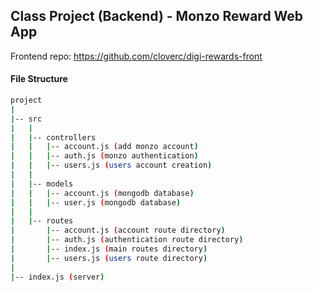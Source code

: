 ## Class Project (Backend) - Monzo Reward Web App

Frontend repo: https://github.com/cloverc/digi-rewards-front

#### File Structure
```bash
project
|
|-- src
|   |
|   |-- controllers
|   |   |-- account.js (add monzo account)
|   |   |-- auth.js (monzo authentication)
|   |   |-- users.js (users account creation)
|   |
|   |-- models
|   |   |-- account.js (mongodb database)
|   |   |-- user.js (mongodb database)
|   |
|   |-- routes
|       |-- account.js (account route directory)
|       |-- auth.js (authentication route directory)
|       |-- index.js (main routes directory)
|       |-- users.js (users route directory)
|
|-- index.js (server)
```
